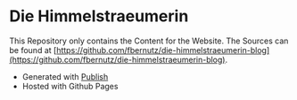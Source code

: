 # Die Himmelstraeumerin

This Repository only contains the Content for the Website.
The Sources can be found at [https://github.com/fbernutz/die-himmelstraeumerin-blog](https://github.com/fbernutz/die-himmelstraeumerin-blog). 

- Generated with [Publish](https://github.com/JohnSundell/Publish)
- Hosted with Github Pages
